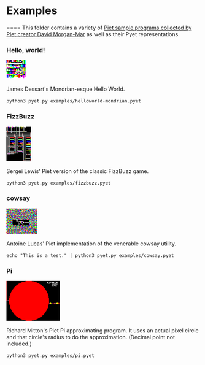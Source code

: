 # Examples
====
This folder contains a variety of [Piet sample programs collected by Piet creator David Morgan-Mar](http://www.dangermouse.net/esoteric/piet/samples.html) as well as their Pyet representations.

### Hello, world!

<img src="helloworld-mondrian.png" />

James Dessart's Mondrian-esque Hello World.

```
python3 pyet.py examples/helloworld-mondrian.pyet
```

### FizzBuzz

<img src="fizzbuzz.png" />

Sergei Lewis' Piet version of the classic FizzBuzz game.

```
python3 pyet.py examples/fizzbuzz.pyet
```

### cowsay

<img src="cowsay.png" />

Antoine Lucas' Piet implementation of the venerable cowsay utility.
```
echo "This is a test." | python3 pyet.py examples/cowsay.pyet
```

### Pi

<img src="pi.png" />

Richard Mitton's Piet Pi approximating program. It uses an actual pixel circle and that circle's radius to do the approximation. (Decimal point not included.)
```
python3 pyet.py examples/pi.pyet
```
